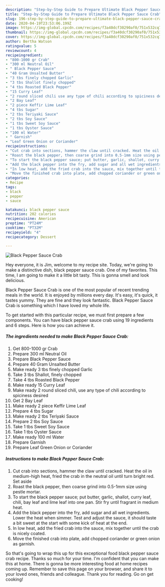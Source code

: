 ```yaml
---
description: "Step-by-Step Guide to Prepare Ultimate Black Pepper Sauce Crab"
title: "Step-by-Step Guide to Prepare Ultimate Black Pepper Sauce Crab"
slug: 196-step-by-step-guide-to-prepare-ultimate-black-pepper-sauce-crab
date: 2020-04-19T23:53:06.199Z
image: https://img-global.cpcdn.com/recipes/f3a40dcf30290af0/751x532cq70/black-pepper-sauce-crab-recipe-main-photo.jpg
thumbnail: https://img-global.cpcdn.com/recipes/f3a40dcf30290af0/751x532cq70/black-pepper-sauce-crab-recipe-main-photo.jpg
cover: https://img-global.cpcdn.com/recipes/f3a40dcf30290af0/751x532cq70/black-pepper-sauce-crab-recipe-main-photo.jpg
author: Bertha Watson
ratingvalue: 5
reviewcount: 4
recipeingredient:
- "800-1000 gr Crab"
- "300 ml Neutral Oil"
- " Black Pepper Sauce"
- "40 Gram Unsalted Butter"
- "3 tbs finely chopped Garlic"
- "3 tbs Shallot finely chopped"
- "4 tbs Roasted Black Pepper"
- "15 Curry Leaf"
- "2 round sliced chili use any type of chili according to spiciness desired"
- "2 Bay Leaf"
- "2 piece Keffir Lime Leaf"
- "4 tbs Sugar"
- "2 tbs Teriyaki Sauce"
- "2 tbs Soy Sauce"
- "1 tbs Sweet Soy Sauce"
- "1 tbs Oyster Sauce"
- "100 ml Water"
- " Garnish"
- "Leaf Green Onion or Coriander"
recipeinstructions:
- "Cut crab into sections, hammer the claw until cracked. Heat the oil in medium-high heat, fried the crab in the neutral oil until turn bright red. Set aside"
- "Roast the black pepper, then coarse grind into 0.5-1mm size using pestle mortar."
- "To start the black pepper sauce; put butter, garlic, shallot, curry leaf, chili, bay leaf and lime leaf into one pan. Stir fry until fragrant in medium heat."
- "Add the black pepper into the fry, add sugar and all wet ingredients. Lower the heat when simmer. Test and adjust the sauce, it should taste a bit sweet at the start with some kick of heat at the end."
- "In low heat, add the fried crab into the sauce, mix together until the crab is nicely coated."
- "Move the finished crab into plate, add chopped coriander or green onion as garnish."
categories:
- Recipe
tags:
- black
- pepper
- sauce

katakunci: black pepper sauce 
nutrition: 202 calories
recipecuisine: American
preptime: "PT24M"
cooktime: "PT32M"
recipeyield: "4"
recipecategory: Dessert

---
```



![Black Pepper Sauce Crab](https://img-global.cpcdn.com/recipes/f3a40dcf30290af0/751x532cq70/black-pepper-sauce-crab-recipe-main-photo.jpg)

Hey everyone, it is Jim, welcome to my recipe site. Today, we're going to make a distinctive dish, black pepper sauce crab. One of my favorites. This time, I am going to make it a little bit tasty. This is gonna smell and look delicious.



Black Pepper Sauce Crab is one of the most popular of recent trending meals in the world. It is enjoyed by millions every day. It's easy, it's quick, it tastes yummy. They are fine and they look fantastic. Black Pepper Sauce Crab is something which I have loved my whole life.


To get started with this particular recipe, we must first prepare a few components. You can have black pepper sauce crab using 19 ingredients and 6 steps. Here is how you can achieve it.

<!--inarticleads1-->

##### The ingredients needed to make Black Pepper Sauce Crab:

1. Get 800-1000 gr Crab
1. Prepare 300 ml Neutral Oil
1. Prepare  Black Pepper Sauce
1. Prepare 40 Gram Unsalted Butter
1. Make ready 3 tbs finely chopped Garlic
1. Take 3 tbs Shallot, finely chopped
1. Take 4 tbs Roasted Black Pepper
1. Make ready 15 Curry Leaf
1. Make ready 2 round sliced chili, use any type of chili according to spiciness desired
1. Get 2 Bay Leaf
1. Make ready 2 piece Keffir Lime Leaf
1. Prepare 4 tbs Sugar
1. Make ready 2 tbs Teriyaki Sauce
1. Prepare 2 tbs Soy Sauce
1. Take 1 tbs Sweet Soy Sauce
1. Take 1 tbs Oyster Sauce
1. Make ready 100 ml Water
1. Prepare  Garnish
1. Prepare Leaf Green Onion or Coriander




<!--inarticleads2-->

##### Instructions to make Black Pepper Sauce Crab:

1. Cut crab into sections, hammer the claw until cracked. Heat the oil in medium-high heat, fried the crab in the neutral oil until turn bright red. Set aside
1. Roast the black pepper, then coarse grind into 0.5-1mm size using pestle mortar.
1. To start the black pepper sauce; put butter, garlic, shallot, curry leaf, chili, bay leaf and lime leaf into one pan. Stir fry until fragrant in medium heat.
1. Add the black pepper into the fry, add sugar and all wet ingredients. Lower the heat when simmer. Test and adjust the sauce, it should taste a bit sweet at the start with some kick of heat at the end.
1. In low heat, add the fried crab into the sauce, mix together until the crab is nicely coated.
1. Move the finished crab into plate, add chopped coriander or green onion as garnish.




So that's going to wrap this up for this exceptional food black pepper sauce crab recipe. Thanks so much for your time. I'm confident that you can make this at home. There is gonna be more interesting food at home recipes coming up. Remember to save this page on your browser, and share it to your loved ones, friends and colleague. Thank you for reading. Go on get cooking!
